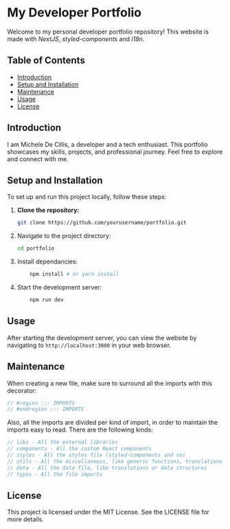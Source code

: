 # My Developer Portfolio

Welcome to my personal developer portfolio repository! This website is made with _NextJS_, _styled-components_ and _i18n_.

## Table of Contents

- [Introduction](#introduction)
- [Setup and Installation](#setup-and-installation)
- [Maintenance](#maintenance)
- [Usage](#usage)
- [License](#license)

## Introduction

I am Michele De Cillis, a developer and a tech enthusiast. This portfolio showcases my skills, projects, and professional journey. Feel free to explore and connect with me.

## Setup and Installation

To set up and run this project locally, follow these steps:

1. **Clone the repository:**

   ```bash
   git clone https://github.com/yourusername/portfolio.git
   ```

2. Navigate to the project directory:

   ```bash
   cd portfolio
   ```

3. Install dependancies:

   ```bash
       npm install # or yarn install
   ```

4. Start the development server:

   ```bash
       npm run dev
   ```

## Usage

After starting the development server, you can view the website by navigating to `http://localhost:3000` in your web browser.

## Maintenance

When creating a new file, make sure to surround all the imports with this decorator:

```typescript
// #region ::: IMPORTS
// #endregion ::: IMPORTS
```

Also, all the imports are divided per kind of import, in order to maintain the imports easy to read. There are the following kinds:

```typescript
// libs - All the external libraries
// components - All the custom React components
// styles - All the styles file (styled-components and so)
// utils - All the miscellaneous, like generic functions, translations
// data - All the data file, like translations or data structures
// types - All the file imports
```

## License

This project is licensed under the MIT License. See the LICENSE file for more details.
